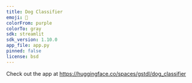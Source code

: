 ```yaml
---
title: Dog Classifier
emoji: 🦀
colorFrom: purple
colorTo: gray
sdk: streamlit
sdk_version: 1.10.0
app_file: app.py
pinned: false
license: bsd
---
```


<!-- Check out the configuration reference at https://huggingface.co/docs/hub/spaces-config-reference -->

Check out the app at https://huggingface.co/spaces/gstdl/dog_classifier
